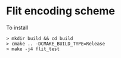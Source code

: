 # Flit encoding scheme

To install

```
> mkdir build && cd build
> cmake .. -DCMAKE_BUILD_TYPE=Release
> make -j4 flit_test
```
